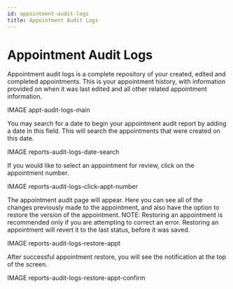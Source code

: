 ```yaml
---
id: appointment-audit-logs
title: Appointment Audit Logs
---
```


# Appointment Audit Logs

Appointment audit logs is a complete repository of your created, edited and completed appointments. This is your appointment history, with information provided on when it was last edited and all other related appointment information. 

IMAGE appt-audit-logs-main
 
You may search for a date to begin your appointment audit report by adding a date in this field. This will search the appointments that were created on this date.  

 IMAGE reports-audit-logs-date-search

If you would like to select an appointment for review, click on the appointment number. 

 IMAGE reports-audit-logs-click-appt-number


The appointment audit page will appear. Here you can see all of the changes previously made to the appointment, and also have the option to restore the version of the appointment. NOTE: Restoring an appointment is recommended only if you are attempting to correct an error. Restoring an appointment will revert it to the last status, before it was saved. 

 IMAGE reports-audit-logs-restore-appt

After successful appointment restore, you will see the notification at the top of the screen. 

 IMAGE reports-audit-logs-restore-appt-confirm

 
